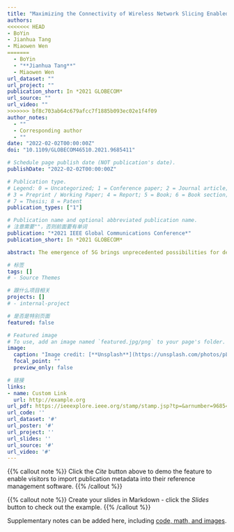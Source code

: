 ```yaml
---
title: "Maximizing the Connectivity of Wireless Network Slicing Enabled Industrial Internet-of-Things"
authors:
<<<<<<< HEAD
- BoYin
- Jianhua Tang
- Miaowen Wen
=======
  - BoYin
  - "**Jianhua Tang**"
  - Miaowen Wen
url_dataset: ""
url_project: ""
publication_short: In *2021 GLOBECOM*
url_source: ""
url_video: ""
>>>>>>> bf8c703ab64c679afcc7f1885b093ec02e1f4f09
author_notes:
  - ""
  - Corresponding author
  - ""
date: "2022-02-02T00:00:00Z"
doi: "10.1109/GLOBECOM46510.2021.9685411"

# Schedule page publish date (NOT publication's date).
publishDate: "2022-02-02T00:00:00Z"

# Publication type.
# Legend: 0 = Uncategorized; 1 = Conference paper; 2 = Journal article;
# 3 = Preprint / Working Paper; 4 = Report; 5 = Book; 6 = Book section;
# 7 = Thesis; 8 = Patent
publication_types: ["1"]

# Publication name and optional abbreviated publication name.
# 注意需要""，否则前面要有单词
publication: "*2021 IEEE Global Communications Conference*"
publication_short: In *2021 GLOBECOM*

abstract: The emergence of 5G brings unprecedented possibilities for deploying the anticipated Industrial Internet of Things (IIoT). To achieve high density connectivity with multiple services in 5G empowered IIoT, we consider the non-orthogonal network slicing in this work. In particular, we jointly utilize network slicing to incorporate two different types of services and exploit non-orthogonal multiple access (NOMA) to maximize the number of total devices that can be accessed to the system. We formulate the connectivity maximization problem as a mixed-integer nonlinear programming (MINLP) by jointly optimizing the transmit power and device-subcarrier association. To tackle the intractable MINLP, we first transform it into a mixed-integer linear programming (MILP) and then reduce the MILP by devising a simple but effective transmit power allocation scheme. Thereafter, we propose a low-complexity best-effort pairing (BEP) algorithm to solve the reduced MILP. By comprehensive simulations, we find that our proposed BEP significantly outperforms the benchmark schemes.

# 标签
tags: []
# - Source Themes

# 跟什么项目相关
projects: []
# - internal-project

# 是否是特别页面
featured: false

# Featured image
# To use, add an image named `featured.jpg/png` to your page's folder. 
image:
  caption: "Image credit: [**Unsplash**](https://unsplash.com/photos/pLCdAaMFLTE)"
  focal_point: ""
  preview_only: false

# 链接
links:
- name: Custom Link
  url: http://example.org
url_pdf: https://ieeexplore.ieee.org/stamp/stamp.jsp?tp=&arnumber=9685411
url_code: ''
url_dataset: '#'
url_poster: '#'
url_project: ''
url_slides: ''
url_source: '#'
url_video: '#'
---
```


{{% callout note %}}
Click the *Cite* button above to demo the feature to enable visitors to import publication metadata into their reference management software.
{{% /callout %}}

{{% callout note %}}
Create your slides in Markdown - click the *Slides* button to check out the example.
{{% /callout %}}

Supplementary notes can be added here, including [code, math, and images](https://wowchemy.com/docs/writing-markdown-latex/).
